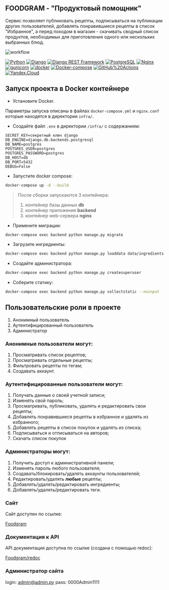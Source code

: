 ## FOODGRAM - "Продуктовый помощник"
Сервис позволяет публиковать рецепты, подписываться на публикации других пользователей, добавлять понравившиеся рецепты в список "Избранное", а перед походом в магазин - скачивать сводный список продуктов, необходимых для приготовления одного или нескольких выбранных блюд.

![workflow](https://github.com/s-palagin/foodgram-project-react/actions/workflows/main.yml/badge.svg)

[![Python](https://img.shields.io/badge/-Python-464646?style=flat-square&logo=Python)](https://www.python.org/) [![Django](https://img.shields.io/badge/-Django-464646?style=flat-square&logo=Django)](https://www.djangoproject.com/) [![Django REST Framework](https://img.shields.io/badge/-Django%20REST%20Framework-464646?style=flat-square&logo=Django%20REST%20Framework)](https://www.django-rest-framework.org/) [![PostgreSQL](https://img.shields.io/badge/-PostgreSQL-464646?style=flat-square&logo=PostgreSQL)](https://www.postgresql.org/) [![Nginx](https://img.shields.io/badge/-NGINX-464646?style=flat-square&logo=NGINX)](https://nginx.org/ru/) [![gunicorn](https://img.shields.io/badge/-gunicorn-464646?style=flat-square&logo=gunicorn)](https://gunicorn.org/) [![docker](https://img.shields.io/badge/-Docker-464646?style=flat-square&logo=docker)](https://www.docker.com/) [![Docker-compose](https://img.shields.io/badge/-Docker%20compose-464646?style=flat-square&logo=Docker)](https://www.docker.com/) [![GitHub%20Actions](https://img.shields.io/badge/-GitHub%20Actions-464646?style=flat-square&logo=GitHub%20actions)](https://github.com/features/actions) [![Yandex.Cloud](https://img.shields.io/badge/-Yandex.Cloud-464646?style=flat-square&logo=Yandex.Cloud)](https://cloud.yandex.ru/)
##  Запуск проекта в Docker контейнере

* Установите Docker.

Параметры запуска описаны в файлах `docker-compose.yml` и `nginx.conf` которые находятся в директории `infra/`.
* Cоздайте файл `.env` в директории `/infra/` с содержанием:
```
SECRET_KEY=секретный ключ django
DB_ENGINE=django.db.backends.postgresql
DB_NAME=postgres
POSTGRES_USER=postgres
POSTGRES_PASSWORD=postgres
DB_HOST=db
DB_PORT=5432
DEBUG=False
```
* Запустите docker compose:
```bash
docker-compose up -d --build
```
> После сборки запускаются 3 контейнера:
> 1. контейнер базы данных **db**
> 2. контейнер приложения **backend**
> 3. контейнер web-сервера **nginx**
* Примените миграции:
```bash
docker-compose exec backend python manage.py migrate
```
* Загрузите ингредиенты:
```bash
docker-compose exec backend python manage.py loaddata data/ingredients.json
```
* Создайте администратора:
```bash
docker-compose exec backend python manage.py createsuperuser
```
* Соберите статику:
```bash
docker-compose exec backend python manage.py collectstatic --noinput
```

##  Пользовательские роли в проекте
1. Анонимный пользователь
2. Аутентифицированный пользователь
3. Администратор
###  Анонимные пользователи могут:
1. Просматривать список рецептов;
2. Просматривать отдельные рецепты;
3. Фильтровать рецепты по тегам;
4. Создавать аккаунт.
###  Аутентифицированные пользователи могут:
1. Получать данные о своей учетной записи;
2. Изменять свой пароль;
3. Просматривать, публиковать, удалять и редактировать свои рецепты;
4. Добавлять понравившиеся рецепты в избранное и удалять из избранного;
5. Добавлять рецепты в список покупок и удалять из списка;
6. Подписываться и отписываться на авторов;
7. Скачать список покупок
### Администраторы могут:
1. Получить доступ к административной панели;
2. Изменять пароль любого пользователя;
3. Создавать/блокировать/удалять аккаунты пользователей;
4. Редактировать/удалять  **любые**  рецепты;
5. Добавлять/удалять/редактировать ингредиенты;
6. Добавлять/удалять/редактировать теги.

###  Сайт

Сайт доступен по ссылке:

[Foodgram](http://foodgram-project.ddns.net/)

###  Документация к API

API документация доступна по ссылке (создана с помощью redoc):

[Foodgram/redoc](http://foodgram-project.ddns.net/api/docs/)

### Администратор сайта
login: admin@admin.py
pass: 0000Admin1111